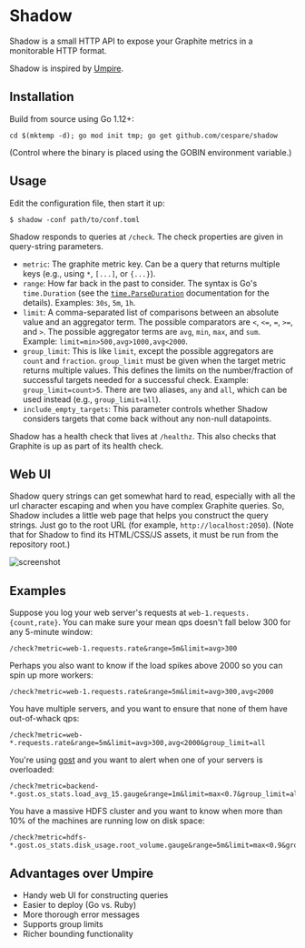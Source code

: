 # Shadow

Shadow is a small HTTP API to expose your Graphite metrics in a monitorable HTTP
format.

Shadow is inspired by [Umpire](https://github.com/heroku/umpire).

## Installation

Build from source using Go 1.12+:

    cd $(mktemp -d); go mod init tmp; go get github.com/cespare/shadow

(Control where the binary is placed using the GOBIN environment variable.)

## Usage

Edit the configuration file, then start it up:

    $ shadow -conf path/to/conf.toml

Shadow responds to queries at `/check`. The check properties are given in
query-string parameters.

* `metric`: The graphite metric key. Can be a query that returns multiple keys
  (e.g., using `*`, `[...]`, or `{...}`).
* `range`: How far back in the past to consider. The syntax is Go's
  `time.Duration` (see the
  [`time.ParseDuration`](http://golang.org/pkg/time/#ParseDuration)
  documentation for the details). Examples: `30s`, `5m`, `1h`.
* `limit`: A comma-separated list of comparisons between an absolute value and
  an aggregator term. The possible comparators are `<`, `<=`, `=`, `>=`, and
  `>`. The possible aggregator terms are `avg`, `min`, `max`, and `sum`.
  Example: `limit=min>500,avg>1000,avg<2000`.
* `group_limit`: This is like `limit`, except the possible aggregators are
  `count` and `fraction`. `group_limit` must be given when the target metric
  returns multiple values. This defines the limits on the number/fraction of
  successful targets needed for a successful check. Example:
  `group_limit=count>5`. There are two aliases, `any` and `all`, which can be
  used instead (e.g., `group_limit=all`).
* `include_empty_targets`: This parameter controls whether Shadow considers
  targets that come back without any non-null datapoints.

Shadow has a health check that lives at `/healthz`. This also checks that
Graphite is up as part of its health check.

## Web UI

Shadow query strings can get somewhat hard to read, especially with all the url
character escaping and when you have complex Graphite queries. So, Shadow
includes a little web page that helps you construct the query strings. Just go
to the root URL (for example, `http://localhost:2050`). (Note that for Shadow to
find its HTML/CSS/JS assets, it must be run from the repository root.)

![screenshot](/screenshot.png)

## Examples

Suppose you log your web server's requests at `web-1.requests.{count,rate}`. You
can make sure your mean qps doesn't fall below 300 for any 5-minute window:

    /check?metric=web-1.requests.rate&range=5m&limit=avg>300

Perhaps you also want to know if the load spikes above 2000 so you can spin up
more workers:

    /check?metric=web-1.requests.rate&range=5m&limit=avg>300,avg<2000

You have multiple servers, and you want to ensure that none of them have
out-of-whack qps:

    /check?metric=web-*.requests.rate&range=5m&limit=avg>300,avg<2000&group_limit=all

You're using [gost](https://github.com/cespare/gost) and you want to alert when
one of your servers is overloaded:

    /check?metric=backend-*.gost.os_stats.load_avg_15.gauge&range=1m&limit=max<0.7&group_limit=all

You have a massive HDFS cluster and you want to know when more than 10% of the
machines are running low on disk space:

    /check?metric=hdfs-*.gost.os_stats.disk_usage.root_volume.gauge&range=5m&limit=max<0.9&group_limit=fraction>0.9

## Advantages over Umpire

* Handy web UI for constructing queries
* Easier to deploy (Go vs. Ruby)
* More thorough error messages
* Supports group limits
* Richer bounding functionality
